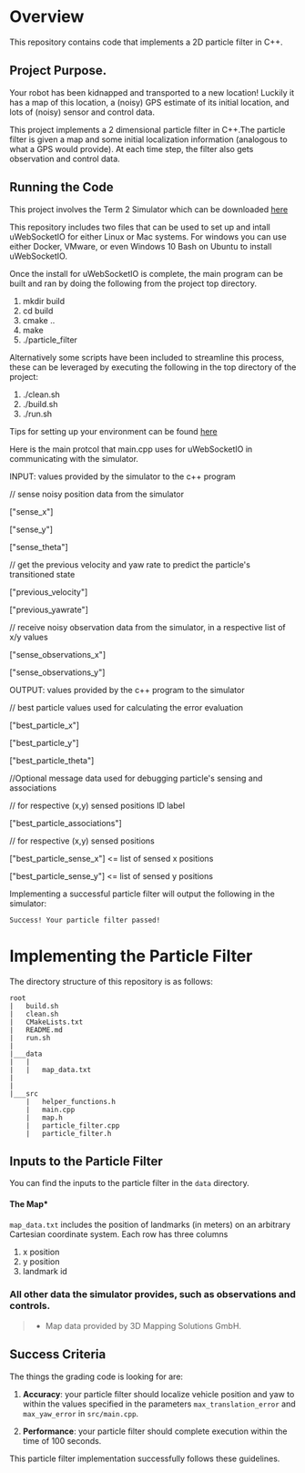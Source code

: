 # Overview
This repository contains code that implements a 2D particle filter in C++.

## Project Purpose.
Your robot has been kidnapped and transported to a new location! Luckily it has a map of this location, a (noisy) GPS estimate of its initial location, and lots of (noisy) sensor and control data.

This project implements a 2 dimensional particle filter in C++.The particle filter is given a map and some initial localization information (analogous to what a GPS would provide). At each time step, the filter also gets observation and control data. 

## Running the Code
This project involves the Term 2 Simulator which can be downloaded [here](https://github.com/udacity/self-driving-car-sim/releases)

This repository includes two files that can be used to set up and intall uWebSocketIO for either Linux or Mac systems. For windows you can use either Docker, VMware, or even Windows 10 Bash on Ubuntu to install uWebSocketIO.

Once the install for uWebSocketIO is complete, the main program can be built and ran by doing the following from the project top directory.

1. mkdir build
2. cd build
3. cmake ..
4. make
5. ./particle_filter

Alternatively some scripts have been included to streamline this process, these can be leveraged by executing the following in the top directory of the project:

1. ./clean.sh
2. ./build.sh
3. ./run.sh

Tips for setting up your environment can be found [here](https://classroom.udacity.com/nanodegrees/nd013/parts/40f38239-66b6-46ec-ae68-03afd8a601c8/modules/0949fca6-b379-42af-a919-ee50aa304e6a/lessons/f758c44c-5e40-4e01-93b5-1a82aa4e044f/concepts/23d376c7-0195-4276-bdf0-e02f1f3c665d)


Here is the main protcol that main.cpp uses for uWebSocketIO in communicating with the simulator.

INPUT: values provided by the simulator to the c++ program

// sense noisy position data from the simulator

["sense_x"] 

["sense_y"] 

["sense_theta"] 

// get the previous velocity and yaw rate to predict the particle's transitioned state

["previous_velocity"]

["previous_yawrate"]

// receive noisy observation data from the simulator, in a respective list of x/y values

["sense_observations_x"] 

["sense_observations_y"] 


OUTPUT: values provided by the c++ program to the simulator

// best particle values used for calculating the error evaluation

["best_particle_x"]

["best_particle_y"]

["best_particle_theta"] 

//Optional message data used for debugging particle's sensing and associations

// for respective (x,y) sensed positions ID label 

["best_particle_associations"]

// for respective (x,y) sensed positions

["best_particle_sense_x"] <= list of sensed x positions

["best_particle_sense_y"] <= list of sensed y positions


Implementing a successful particle filter will output the following in the simulator:

```
Success! Your particle filter passed!
```

# Implementing the Particle Filter
The directory structure of this repository is as follows:

```
root
|   build.sh
|   clean.sh
|   CMakeLists.txt
|   README.md
|   run.sh
|
|___data
|   |   
|   |   map_data.txt
|   
|   
|___src
    |   helper_functions.h
    |   main.cpp
    |   map.h
    |   particle_filter.cpp
    |   particle_filter.h
```


## Inputs to the Particle Filter
You can find the inputs to the particle filter in the `data` directory. 

#### The Map*
`map_data.txt` includes the position of landmarks (in meters) on an arbitrary Cartesian coordinate system. Each row has three columns
1. x position
2. y position
3. landmark id

### All other data the simulator provides, such as observations and controls.

> * Map data provided by 3D Mapping Solutions GmbH.

## Success Criteria

The things the grading code is looking for are:


1. **Accuracy**: your particle filter should localize vehicle position and yaw to within the values specified in the parameters `max_translation_error` and `max_yaw_error` in `src/main.cpp`.

2. **Performance**: your particle filter should complete execution within the time of 100 seconds.

This particle filter implementation successfully follows these guidelines.
